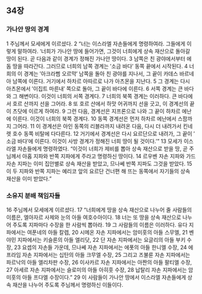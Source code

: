 ## 34장
### 가나안 땅의 경계
1 주님께서 모세에게 이르셨다.
2 “너는 이스라엘 자손들에게 명령하여라. 그들에게 이렇게 말하여라. ‘너희가 가나안 땅에 들어가면, 그것이 너희에게 상속 재산으로 돌아갈 땅이 된다. 곧 다음과 같이 경계가 정해진 가나안 땅이다.
3 남쪽은 친 광야에서부터 에돔 땅을 따라간다. 그러므로 너희의 남쪽 경계는 ′소금 바다′ 동쪽 끝에서 시작된다.
4 너희의 이 경계는 ′아크라삠 오르막′ 남쪽을 돌아 친 광야를 지나서, 그 끝이 카데스 바르네아 남쪽에 이른다. 거기에서 하차르 아따르로 나가 아츠몬을 지난다.
5 그 경계는 다시 아츠몬에서 ′이집트 마른내′ 쪽으로 돌아, 그 끝이 바다에 이른다.
6 서쪽 경계는 큰 바다와 그 해변이다. 이것이 너희의 서쪽 경계다.
7 너희의 북쪽 경계는 이러하다. 큰 바다에서 호르 산까지 선을 그어라.
8 또 호르 산에서 하맛 어귀까지 선을 긋고, 이 경계선의 끝이 츠닷에 이르게 하여라.
9 그런 다음, 경계선은 지프론으로 나와 그 끝이 하차르 에난에 이른다. 이것이 너희의 북쪽 경계다.
10 동쪽 경계선은 먼저 하차르 에난에서 스팜까지 그어라.
11 이 경계선은 아인 동쪽의 리블라까지 내려온 다음, 다시 더 내려가서 킨네렛 호수 동쪽 비탈에 다다른다.
12 거기에서 경계선은 다시 요르단으로 내려가, 그 끝이 ′소금 바다′에 이른다. 이것이 사방 경계가 정해진 너희 땅이 될 것이다.’”
13 모세가 이스라엘 자손들에게 명령하였다. “이것이 너희가 제비를 뽑아 상속 재산으로 받을 땅, 곧 주님께서 아홉 지파와 반쪽 지파에게 주라고 명령하신 땅이다.
14 르우벤 자손 지파와 가드 자손 지파는 이미 집안별로 상속 재산을 받았고, 므나쎄 반쪽 지파도 그것을 받았다.
15 이 두 지파와 반쪽 지파는 예리코 앞의 요르단 건너편 해 뜨는 동쪽에서 자기들의 상속 재산을 이미 받았다.”
### 소유지 분배 책임자들
16 주님께서 모세에게 이르셨다.
17 “너희에게 땅을 상속 재산으로 나누어 줄 사람들의 이름은, 엘아자르 사제와 눈의 아들 여호수아이다.
18 너는 또 땅을 상속 재산으로 나누어 주도록 지파마다 수장을 한 사람씩 뽑아라.
19 그 사람들의 이름은 이러하다. 유다 지파에서는 여푼네의 아들 칼렙,
20 시메온 자손 지파에서는 암미훗의 아들 스무엘,
21 벤야민 지파에서는 키슬론의 아들 엘리닷,
22 단 자손 지파에서는 요글리의 아들 부키 수장,
23 요셉의 자손들 가운데, 므나쎄 자손 지파에서는 에폿의 아들 한니엘 수장,
24 에프라임 자손 지파에서는 십탄의 아들 크무엘 수장,
25 그리고 즈불룬 자손 지파에서는 파르낙의 아들 엘리차판 수장,
26 이사카르 자손 지파에서는 아짠의 아들 팔티엘 수장,
27 아세르 자손 지파에서는 슬로미의 아들 아히훗 수장,
28 납탈리 자손 지파에서는 암미훗의 아들 프다엘 수장이다.”
29 이 사람들이 가나안 땅에서 이스라엘 자손들에게 상속 재산을 나누어 주도록 주님께서 명령하신 이들이다.
